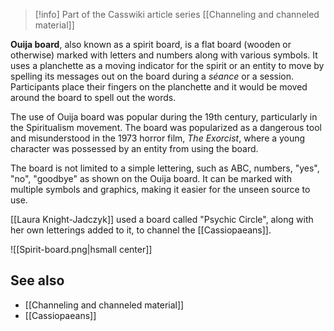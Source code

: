 
> [!info] Part of the Casswiki article series [[Channeling and channeled material]]

**Ouija board**, also known as a spirit board, is a flat board (wooden or otherwise) marked with letters and numbers along with various symbols. It uses a planchette as a moving indicator for the spirit or an entity to move by spelling its messages out on the board during a _séance_ or a session. Participants place their fingers on the planchette and it would be moved around the board to spell out the words.

The use of Ouija board was popular during the 19th century, particularly in the Spiritualism movement. The board was popularized as a dangerous tool and misunderstood in the 1973 horror film, _The Exorcist_, where a young character was possessed by an entity from using the board.

The board is not limited to a simple lettering, such as ABC, numbers, "yes", "no", "goodbye" as shown on the Ouija board. It can be marked with multiple symbols and graphics, making it easier for the unseen source to use.

[[Laura Knight-Jadczyk]] used a board called "Psychic Circle", along with her own letterings added to it, to channel the [[Cassiopaeans]].

![[Spirit-board.png|hsmall center]]

See also
--------

*   [[Channeling and channeled material]]
*   [[Cassiopaeans]]